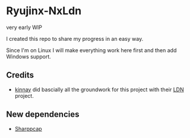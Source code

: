 # Ryujinx-NxLdn

very early WIP

I created this repo to share my progress in an easy way.

Since I'm on Linux I will make everything work here first and then add Windows support.

## Credits

- [kinnay](https://github.com/kinnay) did bascially all the groundwork for this project with their [LDN](https://github.com/kinnay/LDN) project.

## New dependencies

- [Sharppcap](https://github.com/dotpcap/sharppcap)
